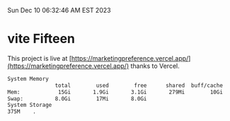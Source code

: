 Sun Dec 10 06:32:46 AM EST 2023

# vite Fifteen


This project is live at [https://marketingpreference.vercel.app/](https://marketingpreference.vercel.app/) thanks to Vercel.

```bash
System Memory
               total        used        free      shared  buff/cache   available
Mem:            15Gi       1.9Gi       3.1Gi       279Mi        10Gi        13Gi
Swap:          8.0Gi        17Mi       8.0Gi
System Storage
375M	.
```
```bash
